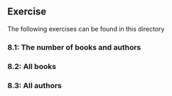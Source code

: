 ## Exercise

The following exercises can be found in this directory

### 8.1: The number of books and authors

### 8.2: All books

### 8.3: All authors
